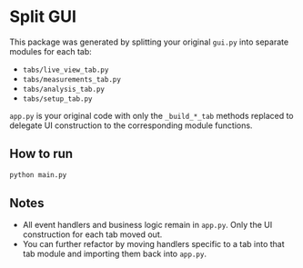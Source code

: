 # Split GUI

This package was generated by splitting your original `gui.py` into separate modules for each tab:
- `tabs/live_view_tab.py`
- `tabs/measurements_tab.py`
- `tabs/analysis_tab.py`
- `tabs/setup_tab.py`

`app.py` is your original code with only the `_build_*_tab` methods replaced to delegate
UI construction to the corresponding module functions.

## How to run

```bash
python main.py
```

## Notes

- All event handlers and business logic remain in `app.py`. Only the UI construction for each tab moved out.
- You can further refactor by moving handlers specific to a tab into that tab module and importing them back into `app.py`.
